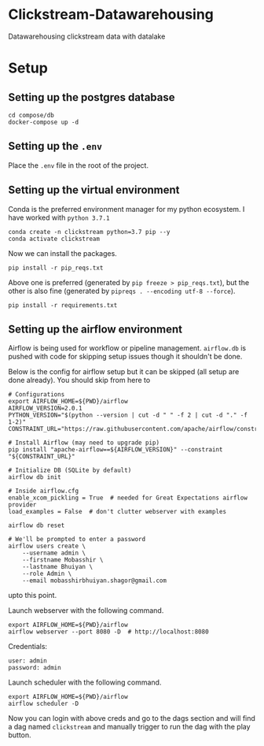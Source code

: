 # Clickstream-Datawarehousing

Datawarehousing clickstream data with datalake

# Setup

## Setting up the postgres database

```
cd compose/db
docker-compose up -d
```

## Setting up the `.env`

Place the `.env` file in the root of the project.

## Setting up the virtual environment

Conda is the preferred environment manager for my python ecosystem. I have worked with `python 3.7.1`

```
conda create -n clickstream python=3.7 pip --y
conda activate clickstream
```

Now we can install the packages.

```
pip install -r pip_reqs.txt
```

Above one is preferred (generated by `pip freeze > pip_reqs.txt`), but the other is also fine (generated by `pipreqs . --encoding utf-8 --force`).

```
pip install -r requirements.txt
```

## Setting up the airflow environment

Airflow is being used for workflow or pipeline management. `airflow.db` is pushed with code for skipping setup issues though it shouldn't be done.

Below is the config for airflow setup but it can be skipped (all setup are done already). You should skip from here to

```
# Configurations
export AIRFLOW_HOME=${PWD}/airflow
AIRFLOW_VERSION=2.0.1
PYTHON_VERSION="$(python --version | cut -d " " -f 2 | cut -d "." -f 1-2)"
CONSTRAINT_URL="https://raw.githubusercontent.com/apache/airflow/constraints-${AIRFLOW_VERSION}/constraints-${PYTHON_VERSION}.txt"

# Install Airflow (may need to upgrade pip)
pip install "apache-airflow==${AIRFLOW_VERSION}" --constraint "${CONSTRAINT_URL}"

# Initialize DB (SQLite by default)
airflow db init
```

```
# Inside airflow.cfg
enable_xcom_pickling = True  # needed for Great Expectations airflow provider
load_examples = False  # don't clutter webserver with examples
```

```
airflow db reset
```

```
# We'll be prompted to enter a password
airflow users create \
    --username admin \
    --firstname Mobasshir \
    --lastname Bhuiyan \
    --role Admin \
    --email mobasshirbhuiyan.shagor@gmail.com
```

upto this point.

Launch webserver with the following command.

```
export AIRFLOW_HOME=${PWD}/airflow
airflow webserver --port 8080 -D  # http://localhost:8080
```

Credentials:

```
user: admin
password: admin
```

Launch scheduler with the following command.

```
export AIRFLOW_HOME=${PWD}/airflow
airflow scheduler -D
```

Now you can login with above creds and go to the dags section and will find a dag named `clickstream` and manually trigger to run the dag with the play button.
